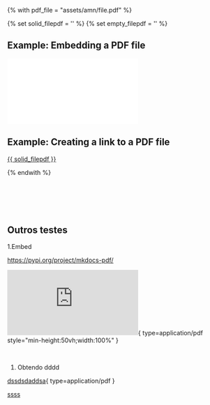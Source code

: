 {% with pdf_file = "assets/amn/file.pdf" %}

{% set solid_filepdf = '<i class="fas fa-file-pdf"></i>' %}
{% set empty_filepdf = '<i class="far fa-file-pdf"></i>' %}

## Example: Embedding a PDF file

<object data="{{ pdf_file }}" type="application/pdf">
    <embed src="{{ pdf_file }}" type="application/pdf" />
</object>

## Example: Creating a link to a PDF file

<a href="{{ pdf_file }}" class="image fit">{{ solid_filepdf }}</a>

{% endwith %}

<br>
<br>
<br>
<br>

## Outros testes

1.Embed

https://pypi.org/project/mkdocs-pdf/

![Alt text](https://open-geodata.readthedocs.io/pt/latest/assets/amn/file.pdf){ type=application/pdf style="min-height:50vh;width:100%" }

<br>

1. Obtendo dddd

[dssdsdaddsa]('./assets/amn/file.pdf'){ type=application/pdf }

[ssss](http://127.0.0.1:8000/pt/latest/assets/amn/file.pdf)
